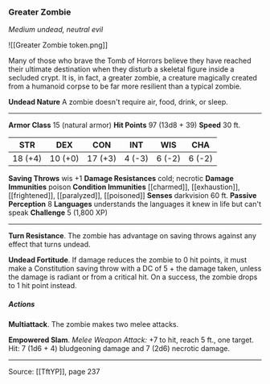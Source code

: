 ### Greater Zombie
_Medium undead, neutral evil_

![[Greater Zombie token.png]]

Many of those who brave the Tomb of Horrors believe they have reached their ultimate destination when they disturb a skeletal figure inside a secluded crypt. It is, in fact, a greater zombie, a creature magically created from a humanoid corpse to be far more resilient than a typical zombie.

**Undead Nature** A zombie doesn't require air, food, drink, or sleep.






---

**Armor Class** 15 (natural armor)
**Hit Points** 97 (13d8 + 39)
**Speed** 30 ft.

| STR     | DEX     | CON     | INT     | WIS     | CHA     |
|---------|---------|---------|---------|---------|---------|
| 18 (+4) | 10 (+0) | 17 (+3) | 4 (-3) | 6 (-2) | 6 (-2) |

**Saving Throws** wis +1
**Damage Resistances** cold; necrotic
**Damage Immunities** poison
**Condition Immunities** [[charmed]], [[exhaustion]], [[frightened]], [[paralyzed]], [[poisoned]]
**Senses** darkvision 60 ft.
**Passive Perception** 8
**Languages** understands the languages it knew in life but can't speak
**Challenge** 5 (1,800 XP)

---

**Turn Resistance**. The zombie has advantage on saving throws against any effect that turns undead.

**Undead Fortitude**. If damage reduces the zombie to 0 hit points, it must make a Constitution saving throw with a DC of 5 + the damage taken, unless the damage is radiant or from a critical hit. On a success, the zombie drops to 1 hit point instead.

##### Actions
**Multiattack**. The zombie makes two melee attacks.

**Empowered Slam**. _Melee Weapon Attack:_ +7 to hit, reach 5 ft., one target. Hit: 7 (1d6 + 4) bludgeoning damage and 7 (2d6) necrotic damage.


---

Source: [[TftYP]], page 237